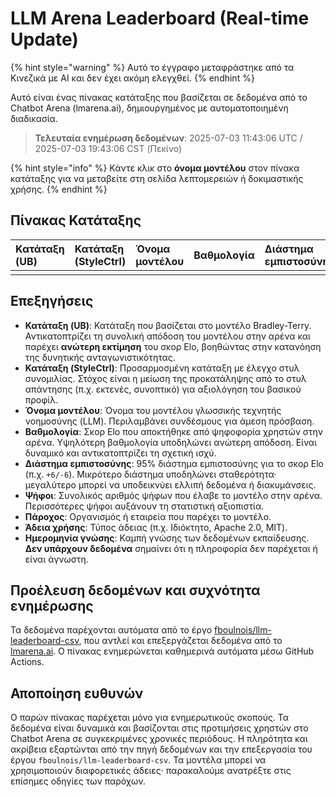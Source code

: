 # LLM Arena Leaderboard (Real-time Update)


{% hint style="warning" %}
Αυτό το έγγραφο μεταφράστηκε από τα Κινεζικά με AI και δεν έχει ακόμη ελεγχθεί.
{% endhint %}




Αυτό είναι ένας πίνακας κατάταξης που βασίζεται σε δεδομένα από το Chatbot Arena (lmarena.ai), δημιουργημένος με αυτοματοποιημένη διαδικασία.

> **Τελευταία ενημέρωση δεδομένων**: 2025-07-03 11:43:06 UTC / 2025-07-03 19:43:06 CST (Πεκίνο)

{% hint style="info" %}
Κάντε κλικ στο **όνομα μοντέλου** στον πίνακα κατάταξης για να μεταβείτε στη σελίδα λεπτομερειών ή δοκιμαστικής χρήσης.
{% endhint %}

## Πίνακας Κατάταξης

|   Κατάταξη (UB) |   Κατάταξη (StyleCtrl) | Όνομα μοντέλου                                                                                                                         |   Βαθμολογία | Διάστημα εμπιστοσύνης | Ψήφοι      | Πάροχος                    | Άδεια χρήσης                    | Ημερομηνία γνώσης   |
|:---|:---|:---|:---|:---|:---|:---|:---|:---|
|        <!-- Table data remains unchanged --> |

## Επεξηγήσεις

- **Κατάταξη (UB)**: Κατάταξη που βασίζεται στο μοντέλο Bradley-Terry. Αντικατοπτρίζει τη συνολική απόδοση του μοντέλου στην αρένα και παρέχει **ανώτερη εκτίμηση** του σκορ Elo, βοηθώντας στην κατανόηση της δυνητικής ανταγωνιστικότητας.
- **Κατάταξη (StyleCtrl)**: Προσαρμοσμένη κατάταξη με έλεγχο στυλ συνομιλίας. Στόχος είναι η μείωση της προκατάληψης από το στυλ απάντησης (π.χ. εκτενές, συνοπτικό) για αξιολόγηση του βασικού προφίλ.
- **Όνομα μοντέλου**: Όνομα του μοντέλου γλωσσικής τεχνητής νοημοσύνης (LLM). Περιλαμβάνει συνδέσμους για άμεση πρόσβαση.
- **Βαθμολογία**: Σκορ Elo που αποκτήθηκε από ψηφοφορία χρηστών στην αρένα. Υψηλότερη βαθμολογία υποδηλώνει ανώτερη απόδοση. Είναι δυναμικό και αντικατοπτρίζει τη σχετική ισχύ.
- **Διάστημα εμπιστοσύνης**: 95% διάστημα εμπιστοσύνης για το σκορ Elo (π.χ. `+6/-6`). Μικρότερο διάστημα υποδηλώνει σταθερότητα· μεγαλύτερο μπορεί να υποδεικνύει ελλιπή δεδομένα ή διακυμάνσεις.
- **Ψήφοι**: Συνολικός αριθμός ψήφων που έλαβε το μοντέλο στην αρένα. Περισσότερες ψήφοι αυξάνουν τη στατιστική αξιοπιστία.
- **Πάροχος**: Οργανισμός ή εταιρεία που παρέχει το μοντέλο.
- **Άδεια χρήσης**: Τύπος άδειας (π.χ. Ιδιόκτητο, Apache 2.0, MIT).
- **Ημερομηνία γνώσης**: Καμπή γνώσης των δεδομένων εκπαίδευσης. **Δεν υπάρχουν δεδομένα** σημαίνει ότι η πληροφορία δεν παρέχεται ή είναι άγνωστη.

## Προέλευση δεδομένων και συχνότητα ενημέρωσης

Τα δεδομένα παρέχονται αυτόματα από το έργο [fboulnois/llm-leaderboard-csv](https://github.com/fboulnois/llm-leaderboard-csv), που αντλεί και επεξεργάζεται δεδομένα από το [lmarena.ai](https://lmarena.ai/). Ο πίνακας ενημερώνεται καθημερινά αυτόματα μέσω GitHub Actions.

## Αποποίηση ευθυνών

Ο παρών πίνακας παρέχεται μόνο για ενημερωτικούς σκοπούς. Τα δεδομένα είναι δυναμικά και βασίζονται στις προτιμήσεις χρηστών στο Chatbot Arena σε συγκεκριμένες χρονικές περιόδους. Η πληρότητα και ακρίβεια εξαρτώνται από την πηγή δεδομένων και την επεξεργασία του έργου `fboulnois/llm-leaderboard-csv`. Τα μοντέλα μπορεί να χρησιμοποιούν διαφορετικές άδειες· παρακαλούμε ανατρέξτε στις επίσημες οδηγίες των παρόχων.